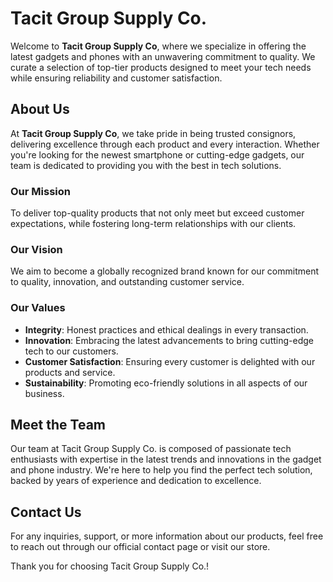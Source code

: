 # Tacit Group Supply Co.

Welcome to **Tacit Group Supply Co**, where we specialize in offering the latest gadgets and phones with an unwavering commitment to quality. We curate a selection of top-tier products designed to meet your tech needs while ensuring reliability and customer satisfaction.

## About Us

At **Tacit Group Supply Co**, we take pride in being trusted consignors, delivering excellence through each product and every interaction. Whether you're looking for the newest smartphone or cutting-edge gadgets, our team is dedicated to providing you with the best in tech solutions.

### Our Mission

To deliver top-quality products that not only meet but exceed customer expectations, while fostering long-term relationships with our clients.

### Our Vision

We aim to become a globally recognized brand known for our commitment to quality, innovation, and outstanding customer service.

### Our Values

- **Integrity**: Honest practices and ethical dealings in every transaction.
- **Innovation**: Embracing the latest advancements to bring cutting-edge tech to our customers.
- **Customer Satisfaction**: Ensuring every customer is delighted with our products and service.
- **Sustainability**: Promoting eco-friendly solutions in all aspects of our business.

## Meet the Team

Our team at Tacit Group Supply Co. is composed of passionate tech enthusiasts with expertise in the latest trends and innovations in the gadget and phone industry. We're here to help you find the perfect tech solution, backed by years of experience and dedication to excellence.

## Contact Us

For any inquiries, support, or more information about our products, feel free to reach out through our official contact page or visit our store.

Thank you for choosing Tacit Group Supply Co.!

